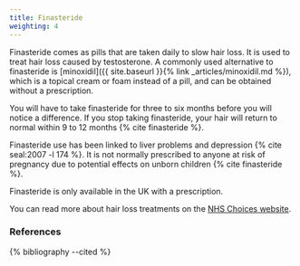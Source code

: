 ```yaml
---
title: Finasteride
weighting: 4
---
```


Finasteride comes as pills that are taken daily to slow hair loss. It is used to treat hair loss caused by testosterone. A commonly used alternative to finasteride is [minoxidil]({{ site.baseurl }}{% link _articles/minoxidil.md %}), which is a topical cream or foam instead of a pill, and can be obtained without a prescription.

You will have to take finasteride for three to six months before you will notice a difference. If you stop taking finasteride, your hair will return to normal within 9 to 12 months {% cite finasteride %}.

Finasteride use has been linked to liver problems and depression {% cite seal:2007 -l 174 %}. It is not normally prescribed to anyone at risk of pregnancy due to potential effects on unborn children {% cite finasteride %}.

Finasteride is only available in the UK with a prescription.

You can read more about hair loss treatments on the [NHS Choices website](http://www.nhs.uk/Conditions/Hair-loss/Pages/Treatment.aspx).

### References

{% bibliography --cited %}